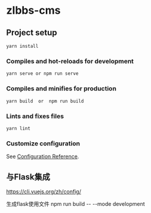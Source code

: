 # zlbbs-cms

## Project setup
```
yarn install
```

### Compiles and hot-reloads for development
```
yarn serve or npm run serve
```

### Compiles and minifies for production
```
yarn build  or  npm run build
```

### Lints and fixes files
```
yarn lint
```

### Customize configuration
See [Configuration Reference](https://cli.vuejs.org/config/).

## 与Flask集成
https://cli.vuejs.org/zh/config/

生成flask使用文件
npm run build -- --mode development
